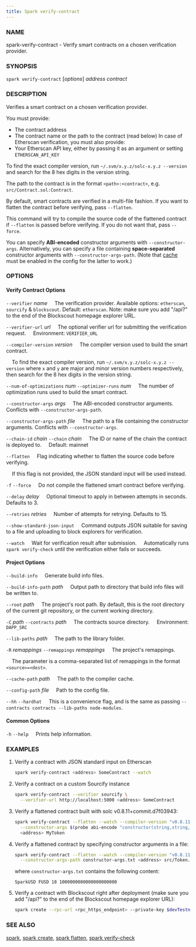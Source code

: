 ```yaml
---
title: Spark verify-contract
---
```


### NAME

spark-verify-contract - Verify smart contracts on a chosen verification provider.

### SYNOPSIS

`spark verify-contract` [*options*] _address_ _contract_

### DESCRIPTION

Verifies a smart contract on a chosen verification provider.

You must provide:

- The contract address
- The contract name or the path to the contract (read below)
  In case of Etherscan verification, you must also provide:
- Your Etherscan API key, either by passing it as an argument or setting `ETHERSCAN_API_KEY`

To find the exact compiler version, run `~/.svm/x.y.z/solc-x.y.z --version` and search for the 8 hex digits in the version string.

The path to the contract is in the format `<path>:<contract>`, e.g. `src/Contract.sol:Contract`.

By default, smart contracts are verified in a multi-file fashion. If you want to flatten the contract before verifying, pass `--flatten`.

This command will try to compile the source code of the flattened contract if `--flatten` is passed before verifying. If you do not want that, pass `--force`.

You can specify **ABI-encoded** constructor arguments with `--constructor-args`. Alternatively,
you can specify a file containing **space-separated** constructor arguments with `--constructor-args-path`.
(Note that [cache](../config/project.md#cache) must be enabled in the config for the latter to work.)

### OPTIONS

#### Verify Contract Options

`--verifier` _name_
&nbsp;&nbsp;&nbsp;&nbsp;The verification provider. Available options: `etherscan`, `sourcify` & `blockscout`. Default: `etherscan`. Note: make sure you add "/api\?" to the end of the Blockscout homepage explorer URL.

`--verifier-url` _url_
&nbsp;&nbsp;&nbsp;&nbsp;The optional verifier url for submitting the verification request.
&nbsp;&nbsp;&nbsp;&nbsp;Environment: `VERIFIER_URL`

`--compiler-version` _version_
&nbsp;&nbsp;&nbsp;&nbsp;The compiler version used to build the smart contract.

&nbsp;&nbsp;&nbsp;&nbsp;To find the exact compiler version, run `~/.svm/x.y.z/solc-x.y.z --version` where `x` and
`y` are major and minor version numbers respectively, then search for the 8 hex digits in the version string.

`--num-of-optimizations` _num_
`--optimizer-runs` _num_
&nbsp;&nbsp;&nbsp;&nbsp;The number of optimization runs used to build the smart contract.

`--constructor-args` _args_
&nbsp;&nbsp;&nbsp;&nbsp;The ABI-encoded constructor arguments. Conflicts with `--constructor-args-path`.

`--constructor-args-path` _file_
&nbsp;&nbsp;&nbsp;&nbsp;The path to a file containing the constructor arguments. Conflicts with `--constructor-args`.

`--chain-id` _chain_
`--chain` _chain_
&nbsp;&nbsp;&nbsp;&nbsp;The ID or name of the chain the contract is deployed to.
&nbsp;&nbsp;&nbsp;&nbsp;Default: mainnet

`--flatten`
&nbsp;&nbsp;&nbsp;&nbsp;Flag indicating whether to flatten the source code before verifying.

&nbsp;&nbsp;&nbsp;&nbsp;If this flag is not provided, the JSON standard input will be used instead.

`-f`
`--force`
&nbsp;&nbsp;&nbsp;&nbsp;Do not compile the flattened smart contract before verifying.

`--delay` _delay_
&nbsp;&nbsp;&nbsp;&nbsp;Optional timeout to apply in between attempts in seconds. Defaults to 3.

`--retries` _retries_
&nbsp;&nbsp;&nbsp;&nbsp;Number of attempts for retrying. Defaults to 15.

`--show-standard-json-input`
&nbsp;&nbsp;&nbsp;&nbsp;Command outputs JSON suitable for saving to a file and uploading to block explorers for verification.

`--watch`
&nbsp;&nbsp;&nbsp;&nbsp;Wait for verification result after submission.
&nbsp;&nbsp;&nbsp;&nbsp;Automatically runs `spark verify-check` until the verification either fails or succeeds.

#### Project Options

`--build-info`
&nbsp;&nbsp;&nbsp;&nbsp;Generate build info files.

`--build-info-path` _path_
&nbsp;&nbsp;&nbsp;&nbsp;Output path to directory that build info files will be written to.

`--root` _path_
&nbsp;&nbsp;&nbsp;&nbsp;The project's root path. By default, this is the root directory of the current git repository, or the current working directory.

`-C` _path_
`--contracts` _path_
&nbsp;&nbsp;&nbsp;&nbsp;The contracts source directory.
&nbsp;&nbsp;&nbsp;&nbsp;Environment: `DAPP_SRC`

`--lib-paths` _path_
&nbsp;&nbsp;&nbsp;&nbsp;The path to the library folder.

`-R` _remappings_
`--remappings` _remappings_
&nbsp;&nbsp;&nbsp;&nbsp;The project's remappings.

&nbsp;&nbsp;&nbsp;&nbsp;The parameter is a comma-separated list of remappings in the format `<source>=<dest>`.

`--cache-path` _path_
&nbsp;&nbsp;&nbsp;&nbsp;The path to the compiler cache.

`--config-path` _file_
&nbsp;&nbsp;&nbsp;&nbsp;Path to the config file.

`--hh`
`--hardhat`
&nbsp;&nbsp;&nbsp;&nbsp;This is a convenience flag, and is the same as passing `--contracts contracts --lib-paths node-modules`.

#### Common Options

`-h`
`--help`
&nbsp;&nbsp;&nbsp;&nbsp;Prints help information.

### EXAMPLES

1. Verify a contract with JSON standard input on Etherscan

   ```sh
   spark verify-contract <address> SomeContract --watch

   ```

2. Verify a contract on a custom Sourcify instance

   ```sh
   spark verify-contract --verifier sourcify \
     --verifier-url http://localhost:5000 <address> SomeContract
   ```

3. Verify a flattened contract built with solc v0.8.11+commit.d7f03943:

   ```sh
   spark verify-contract --flatten --watch --compiler-version "v0.8.11+commit.d7f03943" \
     --constructor-args $(probe abi-encode "constructor(string,string,uint256,uint256)" "SparkUSD" "FUSD" 18 1000000000000000000000) \
     <address> MyToken
   ```

4. Verify a flattened contract by specifying constructor arguments in a file:
   ```sh
   spark verify-contract --flatten --watch --compiler-version "v0.8.11+commit.d7f03943" \
     --constructor-args-path constructor-args.txt <address> src/Token.sol:MyToken
   ```
   where `constructor-args.txt` contains the following content:
   ```text
   SparkUSD FUSD 18 1000000000000000000000
   ```
5. Verify a contract with Blockscout right after deployment (make sure you add "/api?" to the end of the Blockscout homepage explorer URL):
   ```sh
   spark create --rpc-url <rpc_https_endpoint> --private-key $devTestnetPrivateKey src/Contract.sol:SimpleStorage --verify --verifier blockscout --verifier-url <blockscout_homepage_explorer_url>/api?
   ```

### SEE ALSO

[spark](./spark.md), [spark create](./spark-create.md), [spark flatten](./spark-flatten.md), [spark verify-check](./spark-verify-check.md)
